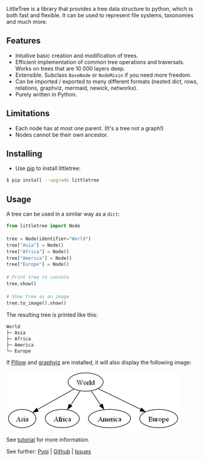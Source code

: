 LittleTree is a library that provides a tree data structure to python,
which is both fast and flexible.
It can be used to represent file systems, taxonomies and much more.

## Features ##

- Intuitive basic creation and modification of trees.
- Efficient implementation of common tree operations and traversals.
  Works on trees that are 10 000 layers deep.
- Extensible. Subclass `BaseNode` or `NodeMixin` if you need more freedom.
- Can be imported / exported to many different formats (nested dict, rows, relations, graphviz, mermaid, newick, networkx).
- Purely written in Python.

## Limitations ##
- Each node has at most one parent. (It's a tree not a graph!)
- Nodes cannot be their own ancestor.

## Installing ##

- Use [pip](https://pip.pypa.io/en/stable/getting-started/) to install littletree:

```sh
$ pip install --upgrade littletree
```
## Usage ##

A tree can be used in a similar way as a `dict`:

```python
from littletree import Node

tree = Node(identifier="World")
tree["Asia"] = Node()
tree["Africa"] = Node()
tree["America"] = Node()
tree["Europe"] = Node()

# Print tree to console
tree.show()

# Show tree as an image
tree.to_image().show()
```

The resulting tree is printed like this:

```
World
├─ Asia
├─ Africa
├─ America
└─ Europe
```

If [Pillow](https://pypi.org/project/pillow/) and [graphviz](https://graphviz.org/) are installed,
it will also display the following image:

![world](world.png)

See [tutorial](https://github.com/lverweijen/littletree/blob/main/tutorial.md) for more information.

See further:
[Pypi](https://pypi.org/project/littletree/) |
[Github](https://github.com/lverweijen/littletree) |
[Issues](https://github.com/lverweijen/littletree/issues)

